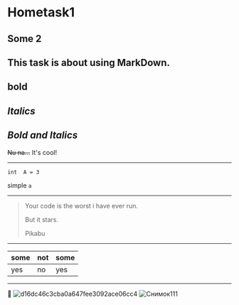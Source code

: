 # Hometask1

## Some 2

This task is about using MarkDown.
---
**bold**
---
*Italics*
---
***Bold and Italics***
---
~~Nu na...~~ It's cool!

***

```
int  A = 3
```
simple  `a` 

---

>Your code is the worst i have ever run.
>
>But it stars.
>
>Pikabu

___

| some | not | some |
|:---  |:--- |:---  |
| yes  | no  | yes |

***

:ghost:
![d16dc46c3cba0a647fee3092ace06cc4](https://user-images.githubusercontent.com/128792357/227492656-1a524966-6da8-459e-bc95-c7df7567d51e.jpg)
![Снимок111](https://user-images.githubusercontent.com/128792357/227566082-824f6697-93c4-40fb-8c85-af6650338cb7.PNG)

